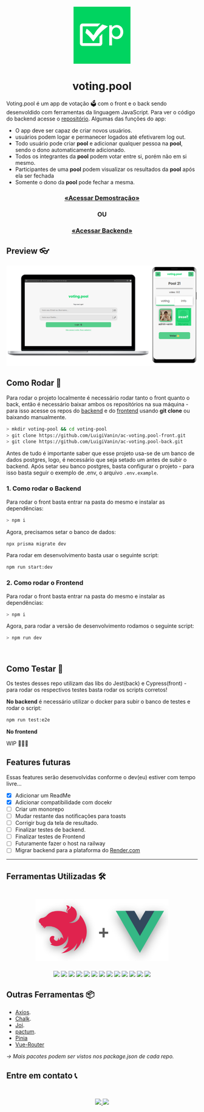 <p align="center" >

<img src="./images/logo.png" width="150px" />

</p>

<h1 align="center">
voting.pool
</h1>

Voting.pool é um app de votação 🗳️ com o front e o back sendo desenvoldido com ferramentas da linguagem JavaScript. Para ver o código do backend acesse o [repositório](https://github.com/LuigiVanin/ac-voting.pool-back). Algumas das funções do app:

-   O app deve ser capaz de criar novos usuários.
-   usuários podem logar e permanecer logados até efetivarem log out.
-   Todo usuário pode criar **pool** e adicionar qualquer pessoa na **pool**, sendo o dono automaticamente adicionado.
-   Todos os integrantes da **pool** podem votar entre si, porém não em si mesmo.
-   Participantes de uma **pool** podem visualizar os resultados da **pool** após ela ser fechada
-   Somente o dono da **pool** pode fechar a mesma.

<h3 align="center">

<a  href="https://ac-voting-pool-front.vercel.app/"/>

«Acessar Demostração»

</a>

</h3>

<h3 align="center">OU</h3>

<h3 align="center">

<a  href="https://github.com/LuigiVanin/ac-voting.pool-back"/>

«Acessar Backend»

</a>

</h3>

<h2>
Preview 👓
</h2>

<p align="center" >

<img  src="./images/voting-pool-mock.png" width="650px" />

## Como Rodar 🚀

Para rodar o projeto localmente é necessário rodar tanto o front quanto o back, então é necessário baixar ambos os repositórios na sua máquina - para isso acesse os repos do [backend](https://github.com/LuigiVanin/ac-voting.pool-back) e do [frontend](https://github.com/LuigiVanin/ac-voting.pool-front) usando **git clone** ou baixando manualmente.

```bash
> mkdir voting-pool && cd voting-pool
> git clone https://github.com/LuigiVanin/ac-voting.pool-front.git
> git clone https://github.com/LuigiVanin/ac-voting.pool-back.git
```

Antes de tudo é importante saber que esse projeto usa-se de um banco de dados postgres, logo, é necessário que seja setado um antes de subir o backend. Após setar seu banco postgres, basta configurar o projeto - para isso basta seguir o exemplo de .env, o arquivo `.env.example`.

### 1. Como rodar o Backend

Para rodar o front basta entrar na pasta do mesmo e instalar as dependências:

```bash
> npm i
```

Agora, precisamos setar o banco de dados:

```bash
npx prisma migrate dev
```

Para rodar em desenvolvimento basta usar o seguinte script:

```bash
npm run start:dev
```

### 2. Como rodar o Frontend

Para rodar o front basta entrar na pasta do mesmo e instalar as dependências:

```bash
> npm i
```

Agora, para rodar a versão de desenvolvimento rodamos o seguinte script:

```bash
> npm run dev
```

<br />

## Como Testar 🧪

Os testes desses repo utilizam das libs do Jest(back) e Cypress(front) - para rodar os respectivos testes basta rodar os scripts corretos!

**No backend** é necessário utilizar o docker para subir o banco de testes e rodar o script:

```bash
npm run test:e2e
```

**No frontend**

WIP 🚧🚧🚧

## Features futuras

Essas features serão desenvolvidas conforme o dev(eu) estiver com tempo livre...

-   [x] Adicionar um ReadMe
-   [x] Adicionar compatibilidade com docekr
-   [ ] Criar um monorepo
-   [ ] Mudar restante das notificações para toasts
-   [ ] Corrigir bug da tela de resultado.
-   [ ] Finalizar testes de backend.
-   [ ] Finalizar testes de Frontend
-   [ ] Futuramente fazer o host na railway
-   [ ] Migrar backend para a plataforma do [Render.com](https://www.notion.so/Ac-vooting-pool-2c86234e21dc4be397823a4d990a79a2)

---

## Ferramentas Utilizadas 🛠️

<h1 align="center" >

<img src="./images/nest+vue.png" width="350px" />

</h1>

<p align="center">
    <img src="https://img.shields.io/badge/nestjs-%23E0234E.svg?style=for-the-badge&logo=nestjs&logoColor=white">
    <img src="https://img.shields.io/badge/Prisma-3982CE?style=for-the-badge&logo=Prisma&logoColor=white">
    <img src="https://img.shields.io/badge/typescript-%23007ACC.svg?style=for-the-badge&logo=typescript&logoColor=white" />
    <img src="https://img.shields.io/badge/Vue.js-35495E?style=for-the-badge&logo=vue.js&logoColor=4FC08D"/>
    <img src="https://img.shields.io/badge/javascript-%23323330.svg?style=for-the-badge&logo=javascript&logoColor=%23F7DF1E" />
    <img src="https://img.shields.io/badge/Sass-CC6699?style=for-the-badge&logo=sass&logoColor=white" />
    <img src="https://img.shields.io/badge/Git-E34F26?style=for-the-badge&logo=git&logoColor=white" />
    <img src="https://img.shields.io/badge/Vercel-100000?style=for-the-badge&logo=vercel&logoColor=white" />
    <img src="https://img.shields.io/badge/heroku-%23430098.svg?style=for-the-badge&logo=heroku&logoColor=white" />
    <img src="https://img.shields.io/badge/-jest-%23C21325?style=for-the-badge&logo=jest&logoColor=white">
    <img src="https://img.shields.io/badge/-cypress-%23E5E5E5?style=for-the-badge&logo=cypress&logoColor=058a5e">
    <img src="https://img.shields.io/badge/postgres-%23316192.svg?style=for-the-badge&logo=postgresql&logoColor=white">
    <img src="https://img.shields.io/badge/vite-%23646CFF.svg?style=for-the-badge&logo=vite&logoColor=white">
</p>

## Outras Ferramentas 📦

-   [Axios](https://axios-http.com/).
-   [Chalk](https://www.npmjs.com/package/chalk).
-   [Joi](https://joi.dev/).
-   [pactum](https://pactumjs.github.io/).
-   [Pinia](https://pinia.vuejs.org/)
-   [Vue-Router](https://router.vuejs.org/)

_-> Mais pacotes podem ser vistos nos package.json de cada repo._

## Entre em contato 📞

<br>

<p align="center">
<a href="https://www.linkedin.com/in/luis-felipe-vanin-martins-5a5b38215">
<img src="https://img.shields.io/badge/-LinkedIn-black.svg?style=for-the-badge&logo=linkedin&colorB=blue">
</a>
<a href="mailto:luisfvanin2@gmail.com">
<img src="https://img.shields.io/badge/Gmail:%20luisfvanin2@gmail.com-D14836?style=for-the-badge&logo=gmail&logoColor=white">
</a>
</p>
